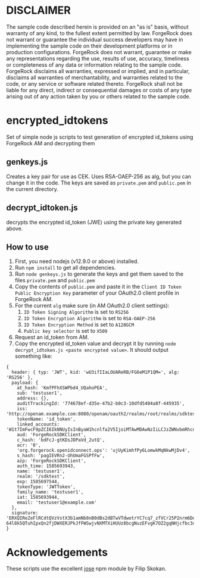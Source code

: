 # DISCLAIMER
The sample code described herein is provided on an "as is" basis, without warranty of any kind, to the fullest extent permitted by law. ForgeRock does not warrant or guarantee the individual success developers may have in implementing the sample code on their development platforms or in production configurations.
ForgeRock does not warrant, guarantee or make any representations regarding the use, results of use, accuracy, timeliness or completeness of any data or information relating to the sample code. ForgeRock disclaims all warranties, expressed or implied, and in particular, disclaims all warranties of merchantability, and warranties related to the code, or any service or software related thereto.
ForgeRock shall not be liable for any direct, indirect or consequential damages or costs of any type arising out of any action taken by you or others related to the sample code.

# encrypted_idtokens
Set of simple node js scripts to test generation of encrypted id_tokens using ForgeRock AM and decrypting them

## genkeys.js
Creates a key pair for use as CEK. Uses RSA-OAEP-256 as alg, but you can change it in the code. The keys are saved as `private.pem` and `public.pem` in the current directory.

## decrypt_idtoken.js
decrypts the encrypted id_token (JWE) using the private key generated above.

## How to use
1. First, you need nodejs (v12.9.0 or above) installed.
2. Run `npm install` to get all dependencies.
3. Run `node genkeys.js` to generate the keys and get them saved to the files `private.pem` and `public.pem`
4. Copy the contents of `public.pem` and paste it in the `Client ID Token Public Encryption Key` parameter of your OAuth2.0 client profile in ForgeRock AM.
5. For the current `alg` make sure (in AM OAuth2.0 client settings):
   1. `ID Token Signing Algorithm` is set to `RS256`
   2. `ID Token Encryption Algorithm` is set to `RSA-OAEP-256`
   3. `ID Token Encryption Method` is set to `A128GCM`
   4. `Public key selector` is set to `X509`
6. Request an id_token from AM.
7. Copy the encrypted id_token value and decrypt it by running `node decrypt_idtoken.js <paste encrypted value>`. It should output something like:

```
{
  header: { typ: 'JWT', kid: 'wU3ifIIaLOUAReRB/FG6eM1P1QM=', alg: 'RS256' },
  payload: {
    at_hash: 'KmfPFhXSWPbd4_UQahoPEA',
    sub: 'testuser1',
    address: {},
    auditTrackingId: '774678ef-d35e-47b2-b0c3-10dfd5404a8f-445935',
    iss: 'http://openam.example.com:8080/openam/oauth2/realms/root/realms/sdktest',
    tokenName: 'id_token',
    linked_accounts: 'W1t7ImFwcF9pZCI6IkNNUyIsInByaW1hcnlfa2V5IjoiMTAwMDAwNzIiLCJzZWNvbmRhcnlfa2V5IjoiMTAwMDE4OTMifV1d',
    aud: 'ForgeRockSDKClient',
    c_hash: 'bdFcJ-gtKDsJDPaVd_2utQ',
    acr: '0',
    'org.forgerock.openidconnect.ops': 'ujUyKimhfPy6LomwkMqNkwMjDv4',
    s_hash: 'pagIEVRn2-UhUmaFGSPfFw',
    azp: 'ForgeRockSDKClient',
    auth_time: 1585693943,
    name: 'testuser1',
    realm: '/sdktest',
    exp: 1585697544,
    tokenType: 'JWTToken',
    family_name: 'testuser1',
    iat: 1585693944,
    email: 'testuser1@example.com'
  },
  signature: 'ERXQIReZeFlRCdtQVzVstX3b1amNb8nB0dBs2dBTwVTdwotrYC7cq7_zfVCr25P2nrm6DqdFoOvTgkafFHPXmJ_GxQDDRlHZsTs8LsOqxqxYOb_109Kx5r3lYw3XrDDEfaPCjxOL0SPwgrGttDbHJW2BAJs9f6BCeGZDAZYcXsQTLbZ6CifUuXtBebMLNJn3EkX7rQDyDuZonx0HXDXf4IR_1KrwezOrbeUR4pjV4kwmS89RpgsmkeW04AJXlKaSARG6VNI0-64l8k5QTuhIpxQn2fjDWXERJPkJfFWSwjvNXMTXiHUUz8bcgNuzEFvgK7OZ2gqNHjcfbc3qMC4HhA'
}
```

# Acknowledgements
These scripts use the excellent [jose](https://github.com/panva/jose) npm module by Filip Skokan.



